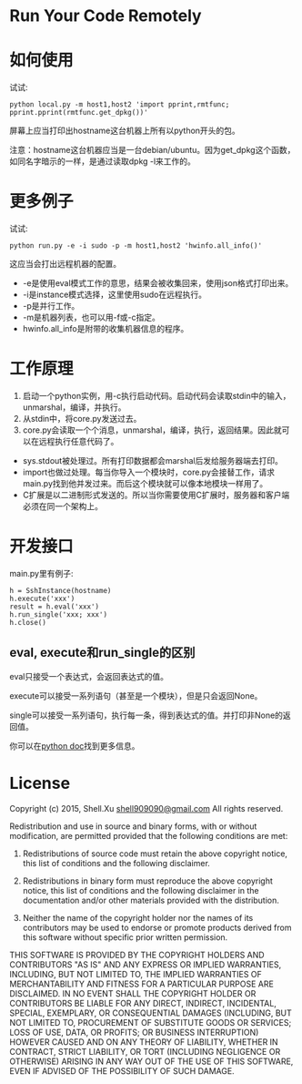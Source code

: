 # Run Your Code Remotely

# 如何使用

试试:

    python local.py -m host1,host2 'import pprint,rmtfunc; pprint.pprint(rmtfunc.get_dpkg())'

屏幕上应当打印出hostname这台机器上所有以python开头的包。

注意：hostname这台机器应当是一台debian/ubuntu。因为get_dpkg这个函数，如同名字暗示的一样，是通过读取dpkg -l来工作的。

# 更多例子

试试:

    python run.py -e -i sudo -p -m host1,host2 'hwinfo.all_info()'

这应当会打出远程机器的配置。

* -e是使用eval模式工作的意思，结果会被收集回来，使用json格式打印出来。
* -i是instance模式选择，这里使用sudo在远程执行。
* -p是并行工作。
* -m是机器列表，也可以用-f或-c指定。
* hwinfo.all_info是附带的收集机器信息的程序。

# 工作原理

1. 启动一个python实例，用-c执行启动代码。启动代码会读取stdin中的输入，unmarshal，编译，并执行。
2. 从stdin中，将core.py发送过去。
3. core.py会读取一个个消息，unmarshal，编译，执行，返回结果。因此就可以在远程执行任意代码了。

* sys.stdout被处理过。所有打印数据都会marshal后发给服务器端去打印。
* import也做过处理。每当你导入一个模块时，core.py会接替工作，请求main.py找到他并发过来。而后这个模块就可以像本地模块一样用了。
* C扩展是以二进制形式发送的。所以当你需要使用C扩展时，服务器和客户端必须在同一个架构上。

# 开发接口

main.py里有例子:

    h = SshInstance(hostname)
	h.execute('xxx')
	result = h.eval('xxx')
	h.run_single('xxx; xxx')
	h.close()

## eval, execute和run_single的区别

eval只接受一个表达式，会返回表达式的值。

execute可以接受一系列语句（甚至是一个模块），但是只会返回None。

single可以接受一系列语句，执行每一条，得到表达式的值。并打印非None的返回值。

你可以在[python doc](https://docs.python.org/2/library/functions.html#compile)找到更多信息。

# License

Copyright (c) 2015, Shell.Xu <shell909090@gmail.com>
All rights reserved.

Redistribution and use in source and binary forms, with or without modification, are permitted provided that the following conditions are met:

1. Redistributions of source code must retain the above copyright notice, this list of conditions and the following disclaimer.

2. Redistributions in binary form must reproduce the above copyright notice, this list of conditions and the following disclaimer in the documentation and/or other materials provided with the distribution.

3. Neither the name of the copyright holder nor the names of its contributors may be used to endorse or promote products derived from this software without specific prior written permission.

THIS SOFTWARE IS PROVIDED BY THE COPYRIGHT HOLDERS AND CONTRIBUTORS "AS IS" AND ANY EXPRESS OR IMPLIED WARRANTIES, INCLUDING, BUT NOT LIMITED TO, THE IMPLIED WARRANTIES OF MERCHANTABILITY AND FITNESS FOR A PARTICULAR PURPOSE ARE DISCLAIMED. IN NO EVENT SHALL THE COPYRIGHT HOLDER OR CONTRIBUTORS BE LIABLE FOR ANY DIRECT, INDIRECT, INCIDENTAL, SPECIAL, EXEMPLARY, OR CONSEQUENTIAL DAMAGES (INCLUDING, BUT NOT LIMITED TO, PROCUREMENT OF SUBSTITUTE GOODS OR SERVICES; LOSS OF USE, DATA, OR PROFITS; OR BUSINESS INTERRUPTION) HOWEVER CAUSED AND ON ANY THEORY OF LIABILITY, WHETHER IN CONTRACT, STRICT LIABILITY, OR TORT (INCLUDING NEGLIGENCE OR OTHERWISE) ARISING IN ANY WAY OUT OF THE USE OF THIS SOFTWARE, EVEN IF ADVISED OF THE POSSIBILITY OF SUCH DAMAGE.
